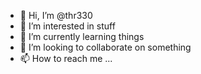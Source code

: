 - 👋 Hi, I’m @thr330
- 👀 I’m interested in stuff
- 🌱 I’m currently learning things
- 💞️ I’m looking to collaborate on something
- 📫 How to reach me ...

<!---
thr330/thr330 is a ✨ special ✨ repository because its `README.md` (this file) appears on your GitHub profile.
You can click the Preview link to take a look at your changes.
--->
